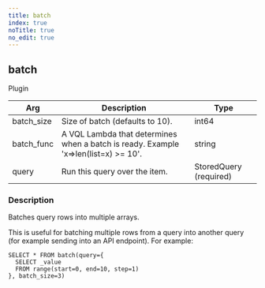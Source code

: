 ```yaml
---
title: batch
index: true
noTitle: true
no_edit: true
---
```




<div class="vql_item"></div>


## batch
<span class='vql_type pull-right page-header'>Plugin</span>



<div class="vqlargs"></div>

Arg | Description | Type
----|-------------|-----
batch_size|Size of batch (defaults to 10).|int64
batch_func|A VQL Lambda that determines when a batch is ready. Example 'x=>len(list=x) >= 10'.|string
query|Run this query over the item.|StoredQuery (required)

### Description

Batches query rows into multiple arrays.

This is useful for batching multiple rows from a query into
another query (for example sending into an API endpoint). For
example:

```vql
SELECT * FROM batch(query={
  SELECT _value
  FROM range(start=0, end=10, step=1)
}, batch_size=3)
```


